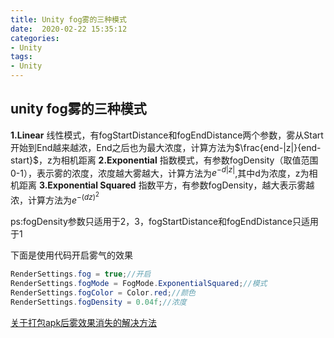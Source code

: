 ```yaml
---
title: Unity fog雾的三种模式
date:  2020-02-22 15:35:12
categories:
- Unity
tags:
- Unity
---
```


## unity fog雾的三种模式

**1.Linear**
线性模式，有fogStartDistance和fogEndDistance两个参数，雾从Start开始到End越来越浓，End之后也为最大浓度，计算方法为$\frac{end-|z|}{end-start}$，z为相机距离
**2.Exponential**
指数模式，有参数fogDensity（取值范围0-1），表示雾的浓度，浓度越大雾越大，计算方法为$e^{-d|z|}$,其中d为浓度，z为相机距离
**3.Exponential Squared**
指数平方，有参数fogDensity，越大表示雾越浓，计算方法为$e^{-(dz)^2}$

ps:fogDensity参数只适用于2，3，fogStartDistance和fogEndDistance只适用于1

下面是使用代码开启雾气的效果

```c#
RenderSettings.fog = true;//开启
RenderSettings.fogMode = FogMode.ExponentialSquared;//模式
RenderSettings.fogColor = Color.red;//颜色
RenderSettings.fogDensity = 0.04f;//浓度
```
[关于打包apk后雾效果消失的解决方法](https://blog.csdn.net/qq_36490364/article/details/104443965)